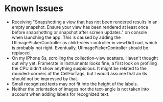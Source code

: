 # Known Issues
- Receiving "Snapshotting a view that has not been rendered results in an empty snapshot. Ensure your view has been rendered at least once before snapshotting or snapshot after screen updates." on console when launching the app. This is caused by adding the UIImagePickerController as child-view-controller in viewDidLoad, which is probably not right. Eventually, UIImagePickerController should be replaced.
- On my iPhone 6s, scrolling the collection-view scatters. Haven't thought out why yet. Framerate in Instruments looks fine, a first look on profiling the CPU didn't show anything suspicious. It might be related to the rounded-corners of the CellForTags, but I would assume that an 6s should not be impressed by that.
- Small recognized texts may not fit into the height of the labels.
- Neither the orientation of images nor the text-angle is not taken into account when adding labels for recognized text.